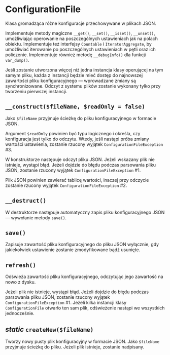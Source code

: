 ConfigurationFile
===

Klasa gromadząca różne konfiguracje przechowywane w plikach JSON.

Implementuje metody magiczne `__get()`, `__set()`, `__isset()`, `__unset()`, umożliwiając operowanie na poszczególnych ustawieniach jak na polach obiektu. Implementuje też interfejsy `Countable` i `IteratorAggregate`, by umożliwiać iterowanie po poszczególnych ustawieniach w pętli oraz ich policzenie. Implementuje również metodę `__debugInfo()` dla funkcji `var_dump()`.

Jeśli zostanie utworzona więcej niż jedna instancja klasy operującej na tym samym pliku, każda z instancji będzie mieć dostęp do najnowszej zawartości pliku konfiguracyjnego — wprowadzane zmiany są synchronizowane. Odczyt z systemu plików zostanie wykonany tylko przy tworzeniu pierwszej instancji.

## `__construct($fileName, $readOnly = false)`

Jako `$fileName` przyjmuje ścieżkę do pliku konfiguracyjnego w formacie JSON.

Argument `$readOnly` powinien być typu logicznego i określa, czy konfiguracja jest tylko do odczytu. Wtedy, jeśli nastąpi próba zmiany wartości ustawienia, zostanie rzucony wyjątek `ConfigurationFileException` #3.

W konstruktorze następuje odczyt pliku JSON. Jeżeli wskazany plik nie istnieje, wystąpi błąd. Jeżeli dojdzie do błędu podczas parsowania pliku JSON, zostanie rzucony wyjątek `ConfigurationFileException` #1.

Plik JSON powinien zawierać tablicę wartości, inaczej przy odczycie zostanie rzucony wyjątek `ConfigurationFileException` #2.

## `__destruct()`

W destruktorze następuje automatyczny zapis pliku konfiguracyjnego JSON — wywołanie metody `save()`.

## `save()`

Zapisuje zawartość pliku konfiguracyjnego do pliku JSON wyłącznie, gdy jakiekolwiek ustawienie zostanie zmodyfikowane bądź usunięte.

## `refresh()`

Odświeża zawartość pliku konfiguracyjnego, odczytując jego zawartość na nowo z dysku.

Jeżeli plik nie istnieje, wystąpi błąd. Jeżeli dojdzie do błędu podczas parsowania pliku JSON, zostanie rzucony wyjątek `ConfigurationFileException` #1. Jeżeli kilka instancji klasy `ConfigurationFile` otwarło ten sam plik, odświeżenie nastąpi we wszystkich jednocześnie.

## *static* `createNew($fileName)`

Tworzy nowy pusty plik konfiguracyjny w formacie JSON. Jako `$fileName` przyjmuje ścieżkę do pliku. Jeżeli plik istnieje, zostanie nadpisany.
